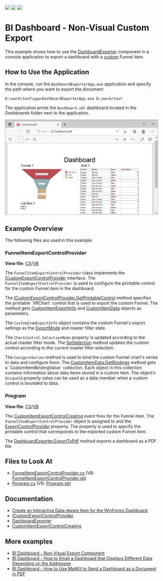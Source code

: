 <!-- default badges list -->
![](https://img.shields.io/endpoint?url=https://codecentral.devexpress.com/api/v1/VersionRange/420023909/21.2.3%2B)
[![](https://img.shields.io/badge/Open_in_DevExpress_Support_Center-FF7200?style=flat-square&logo=DevExpress&logoColor=white)](https://supportcenter.devexpress.com/ticket/details/T1038672)
[![](https://img.shields.io/badge/📖_How_to_use_DevExpress_Examples-e9f6fc?style=flat-square)](https://docs.devexpress.com/GeneralInformation/403183)
<!-- default badges end -->
# BI Dashboard - Non-Visual Custom Export

This example shows how to use the [DashboardExporter](https://docs.devexpress.com/Dashboard/DevExpress.DashboardCommon.DashboardExporter) component in a console application to export a dashboard with a [custom](https://docs.devexpress.com/Dashboard/403031/winforms-dashboard/winforms-designer/create-a-custom-item) Funnel item.

## How to Use the Application

In the console, run the `DashboardExporterApp.exe` application and specify the path where you want to export the document:

```
D:\work\test\app>DashboardExporterApp.exe D:/work/test
```

The application prints the `Dashboard.xml` dashboard located in the _Dashboards_ folder next to the application.

![](web-dashboard-non-visual-export.png)

## Example Overview

The following files are used in this example:

### FunnelItemExportControlProvider

**View file**: [CS](./CS/DashboardExporterApp/ExportControlProviders/FunnelItemExportControlProvider.cs)/[VB](./VB/DashboardExporterApp/ExportControlProviders/FunnelItemExportControlProvider.vb)

The `FunnelItemExportControlProvider` class implements the [ICustomExportControlProvider](https://docs.devexpress.com/Dashboard/DevExpress.DashboardCommon.ICustomExportControlProvider) interface. The `FunnelItemExportControlProvider` is used to configure the printable control for the custom Funnel item in the dashboard. 

The [ICustomExportControlProvider.GetPrintableControl](https://docs.devexpress.com/Dashboard/DevExpress.DashboardCommon.ICustomExportControlProvider.GetPrintableControl(DevExpress.DashboardCommon.CustomItemData-DevExpress.DashboardCommon.CustomItemExportInfo)) method specifies the printable `XRChart` control that is used to export the custom Funnel. The method gets [CustomItemExportInfo](https://docs.devexpress.com/Dashboard/DevExpress.DashboardCommon.CustomItemExportInfo) and [CustomItemData](https://docs.devexpress.com/Dashboard/DevExpress.DashboardCommon.CustomItemData) objects as parameters. 

The `CustomItemExportInfo` object contains the custom Funnel's export settings as the [ExportMode](https://docs.devexpress.com/Dashboard/DevExpress.DashboardCommon.CustomItemExportInfo.ExportMode) and master filter state.

The `ChartControl.SelectionMode` property is updated according to the actual master filter mode.
The [SetSelection](https://docs.devexpress.com/Dashboard/DevExpress.DashboardWin.CustomControlProviderBase.SetSelection(DevExpress.DashboardCommon.CustomItemSelection)) method updates the custom control according to the current master filter selection. 

The `ConigureSeries` method is used to bind the custom Funnel chart's series to data and configure them. The [CustomItemData.GetBindings](https://docs.devexpress.com/Dashboard/DevExpress.DashboardCommon.CustomItemData.GetBindings(System.String)) method gets a `CustomItemBindingValue` collection. Each object in this collection contains information about data items stored in a custom item. The object’s `UniqueId` property value can be used as a data member when a custom control is bounded to data. 

### Program

**View file**: [CS](./CS/DashboardExporterApp/Program.cs)/[VB](./VB/DashboardExporterApp/Program.vb)

The [CustomItemExportControlCreating](https://docs.devexpress.com/Dashboard/DevExpress.DashboardCommon.DashboardExporter.CustomItemExportControlCreating) event fires for the Funnel item. The `FunnelItemExportControlProvider` object is assigned to and the [ExportControlProvider](https://docs.devexpress.com/Dashboard/DevExpress.DashboardCommon.CustomItemExportControlCreatingEventArgs.ExportControlProvider) property. The property is used to specify the printable control that corresponds to the exported custom Funnel item.

The [DashboardExporter.ExportToPdf](https://docs.devexpress.com/Dashboard/DevExpress.DashboardCommon.DashboardExporter.ExportDashboardItemToPdf(Dashboard--String--String--Nullable-Size---DashboardState--DashboardPdfExportOptions)) method exports a dashboard as a PDF file.

## Files to Look At

* [FunnelItemExportControlProvider.cs](./CS/DashboardExporterApp/ExportControlProviders/FunnelItemExportControlProvider.cs) (VB: [FunnelItemExportControlProvider.vb](./VB/DashboardExporterApp/ExportControlProviders/FunnelItemExportControlProvider.vb))
* [Program.cs](./CS/DashboardExporterApp/Program.cs) (VB: [Program.vb](./VB/DashboardExporterApp/Program.vb))


## Documentation

- [Create an Interactive Data-Aware Item for the WinForms Dashboard](https://docs.devexpress.com/Dashboard/403032/winforms-dashboard/winforms-designer/ui-elements-and-customization/create-a-custom-item/create-an-interactive-data-aware-item)
- [ICustomExportControlProvider](https://docs.devexpress.com/Dashboard/DevExpress.DashboardCommon.ICustomExportControlProvider)
- [DashboardExporter](https://docs.devexpress.com/Dashboard/DevExpress.DashboardCommon.DashboardExporter)
- [CustomItemExportControlCreating](https://docs.devexpress.com/Dashboard/DevExpress.DashboardCommon.DashboardExporter.CustomItemExportControlCreating)

## More examples 

- [BI Dashboard - Non-Visual Export Component](https://github.com/DevExpress-Examples/bi-dashboard-non-visual-exporter)
- [BI Dashboard - How to Email a Dashboard that Displays Different Data Depending on the Addressee](https://github.com/DevExpress-Examples/bi-dashboard-mailkit-export-console-app)
- [BI Dashboard - How to Use MailKit to Send a Dashboard as a Document in PDF](https://github.com/DevExpress-Examples/bi-dashboard-mailkit-export)

